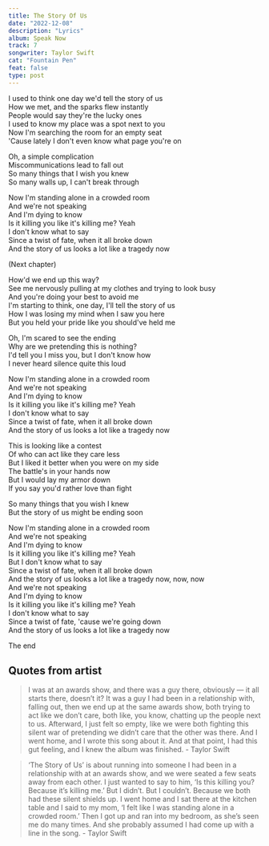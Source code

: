 ```yaml
---
title: The Story Of Us
date: "2022-12-08"
description: "Lyrics"
album: Speak Now
track: 7
songwriter: Taylor Swift
cat: "Fountain Pen"
feat: false
type: post
---
```


<p className="verse-one">
I used to think one day we'd tell the story of us <br />
How we met, and the sparks flew instantly <br />
People would say they're the lucky ones <br />
I used to know my place was a spot next to you <br />
Now I'm searching the room for an empty seat <br />
'Cause lately I don't even know what page you're on <br />
</p>
<p className="pre-chorus">
Oh, a simple complication <br />
Miscommunications lead to fall out <br />
So many things that I wish you knew <br />
So many walls up, I can't break through <br />
</p>
<p className="chorus">
Now I'm standing alone in a crowded room <br />
And we're not speaking <br />
And I'm dying to know <br />
Is it killing you like it's killing me? Yeah <br />
I don't know what to say <br />
Since a twist of fate, when it all broke down <br />
And the story of us looks a lot like a tragedy now <br />
</p>
<p className="post-chorus">
(Next chapter) <br />
</p>
<p className="verse-two">
How'd we end up this way? <br />
See me nervously pulling at my clothes and trying to look busy <br />
And you're doing your best to avoid me <br />
I'm starting to think, one day, I'll tell the story of us <br />
How I was losing my mind when I saw you here <br />
But you held your pride like you should've held me <br />
</p>
<p className="pre-chorus">
Oh, I'm scared to see the ending <br />
Why are we pretending this is nothing? <br />
I'd tell you I miss you, but I don't know how <br />
I never heard silence quite this loud <br />
</p>
<p className="chorus">
Now I'm standing alone in a crowded room <br />
And we're not speaking <br />
And I'm dying to know <br />
Is it killing you like it's killing me? Yeah <br />
I don't know what to say <br />
Since a twist of fate, when it all broke down <br />
And the story of us looks a lot like a tragedy now <br />
</p>
<p className="bridge">
This is looking like a contest <br />
Of who can act like they care less <br />
But I liked it better when you were on my side <br />
The battle's in your hands now <br />
But I would lay my armor down <br />
If you say you'd rather love than fight <br />
</p>
<p className="pre-chorus">
So many things that you wish I knew <br />
But the story of us might be ending soon <br />
</p>
<p className="chorus">
Now I'm standing alone in a crowded room <br />
And we're not speaking <br />
And I'm dying to know <br />
Is it killing you like it's killing me? Yeah <br />
But I don't know what to say <br />
Since a twist of fate, when it all broke down <br />
And the story of us looks a lot like a tragedy now, now, now <br />
And we're not speaking <br />
And I'm dying to know <br />
Is it killing you like it's killing me? Yeah <br />
I don't know what to say <br />
Since a twist of fate, 'cause we're going down <br />
And the story of us looks a lot like a tragedy now <br />
</p>
<p className="outro">
The end
</p>

## Quotes from artist

<blockquote>
I was at an awards show, and there was a guy there, obviously — it all starts there, doesn’t it? It was a guy I had been in a relationship with, falling out, then we end up at the same awards show, both trying to act like we don’t care, both like, you know, chatting up the people next to us. Afterward, I just felt so empty, like we were both fighting this silent war of pretending we didn’t care that the other was there. And I went home, and I wrote this song about it. And at that point, I had this gut feeling, and I knew the album was finished.
- Taylor Swift
</blockquote>

<blockquote>
‘The Story of Us’ is about running into someone I had been in a relationship with at an awards show, and we were seated a few seats away from each other. I just wanted to say to him, ‘Is this killing you? Because it’s killing me.’ But I didn’t. But I couldn’t. Because we both had these silent shields up. I went home and I sat there at the kitchen table and I said to my mom, ‘I felt like I was standing alone in a crowded room.’ Then I got up and ran into my bedroom, as she’s seen me do many times. And she probably assumed I had come up with a line in the song. - Taylor Swift
</blockquote>
